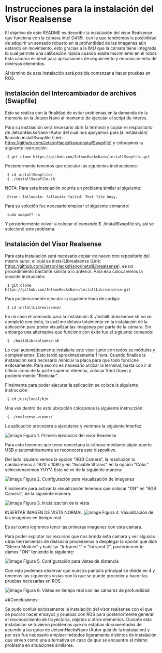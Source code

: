 
# Instrucciones para la instalación del Visor Realsense 

El objetivo de este README es describir la instalación del visor Realsense que funciona con la cámara Intel D435i, con la que tendrémos la posibilidad de adquirir un sensado robusto en la profundidad de las imagenes aún estando en movimiento, esto gracias a la IMU que la cámara tiene integrada lo cual permite una calibración rápida cuando existe movimiento en el robot. Esta cámara es ideal para aplicaciones de seguimiento y reconocimiento de diversos elementos. 

Al término de esta instalación será posible comenzar a hacer pruebas en ROS.

## Instalación del Intercambiador de archivos (Swapfile)

Esto se realiza con la finalidad de evitar problemas en la demanda de la memoria en la Jetson Nano al momento de ejecutar el script de interés. 

Para su instalación será necesario abrir la terminal y copiar el respositorio de JetsonHacksNano (Autor del cual nos apoyamos para la instalación) llamado installSwapfile (Link: https://github.com/JetsonHacksNano/installSwapfile) y colocamos la siguiente instrucción: 

     $ git clone https://github.com/JetsonHacksNano/installSwapfile.git

Posteriormente tenemos que ejecutar las siguientes instrucciones: 

     $ cd installSwapfile/
     $ ./installSwapfile.sh

NOTA: Para esta instalación ocurría un problema similar al siguiente:

     Error: fallocate: fallocate failed: Text file busy.
     
Para su solución fue necesario emplear el siguiente comando: 

     sudo swapoff -a

Y posteriormente volver a colocar el comando $ ./installSwapfile.sh, así se solucionó este problema. 

## Instalación del Visor Realsense

Para esta instalación será necesario copiar de nuevo otro repositorio del mismo autor, el cual es installLibrealsense (Link: https://github.com/JetsonHacksNano/installLibrealsense), es un procedimiento bastante similar a lo anterior. Para eso colocaremos la sieuinte instrucción: 

     $ git clone https://github.com/JetsonHacksNano/installLibrealsense.git
     
Para posteriormente ejecutar la siguiente línea de código: 

     $ cd installLibrealsense/ 

En mi caso el comando para la instalación $ ./installLibrealsense.sh no se completó con éxito, lo cuál me detuvo totalmente en la instalación de la aplicación para poder visualizar las imagenes por parte de la cámara. Sin embargo una alternativa que funcionó con éxito fue el sigiuente comando: 

     $ ./buildLibrealsense.sh
    
Lo cual automáticamente instalaría este visor junto con todos su módulos y complementos. Esto tardó aproximadamente 1 hora. Cuando finalice la instalación será necesario reiniciar la placa para que todo funcione exitosamente. Para eso no es necesario utilizar la terminal, basta con ir al último icono de la parte superior derecha, colocar Shut Down y posteriormente "Reiniciar". 

Finalmente para poder ejecutar la aplicación se coloca la siguiente instrucción: 

     $ cd /usr/local/bin
     
Una ves dentro de esta ubicación colocamos la siguiente instrucción: 

     $ ./realsense-viewer/
     
La aplicación procedera a ejecutarse y verémos la siguiente interfaz:

![image](https://user-images.githubusercontent.com/107418635/213064186-c411e289-11bf-4f63-88c1-1079c2f7ea69.png)
Figura 1. Primera ejecución del visor Reasense

Para esto tenemos que tener conectada la cámara mediante algún puerto USB y automáticamente se reconocerá este dispositivo.

Del lado izquiero vemos la opción "RGB Camera", la resolución la cambiaremos a 1920 x 1080 y en "Avaiable Strams" en la opción "Color" seleccionaremos YUYV. Esto se ve de la siguiente manera: 

![image](https://user-images.githubusercontent.com/107418635/213065376-0fa27b32-63ff-416d-861b-115b92f15f29.png)
Figura 2. Configuración para visualización de imagenes 

Finalmente para activar la visualización tenemos que colocar "ON" en "RGB Camera", de la siguiente manera: 

![image](https://user-images.githubusercontent.com/107418635/213066216-3c4f71db-dbec-4089-a982-0e8791749b6c.png)
Figura 3. Inicialización de la vista

INSERTAR IMAGEN DE VISTA NORMAL 
![image](https://user-images.githubusercontent.com/107418635/213073093-e58391c6-8f76-4bc4-93ec-59e82ca777d2.png)
Figura 4. Visualización de las imagenes en tiempo real

Es así como logramos tener las primeras imagenes con esta cámara. 

Para poder explotar los recursos que nos brinda esta cámara y ver algunas otras herramientas de distancia procedemos a desplegar la opción que dice "Stereo Module" y habilitar "Infrared 1" e "Infrared 2", posteriormente damos "ON" teniendo lo siguiente: 

![image](https://user-images.githubusercontent.com/107418635/213069382-729c123a-1868-4ce4-8b9e-2e8bbee3f42c.png)
Figura 5. Configuración para vistas de distancia

Con esto podemos observar que nuestra pantalla principal se divide en 4 y tenemos las siguientes vistas con lo que se puede proceder a hacer las pruebas necesarias en ROS.

![image](https://user-images.githubusercontent.com/107418635/213070317-35b30a5d-b68a-454c-a1a8-dcf1b2c09567.png)
Figura 6. Vistas en tiempo real con las cámaras de profundidad

##Conclusiones:

Se pudo conluir exitosamente la instalación del visor realsense con el que se podrán hacer ensayos y pruebas con ROS para posteriormente generar el reconocimiento de trayectoria, objetos u otros elementos. Durante esta instalación se tuvieron problemas que no estaban documentados de acuerdo a las guías de JetsonHacksNano (Autor guía de la instalación) y por eso fue necesario emplear métodos ligeramente distintos de instalación que sirven como una alternativa en caso de que se encuentre el mismo problema en situaciones similares.

